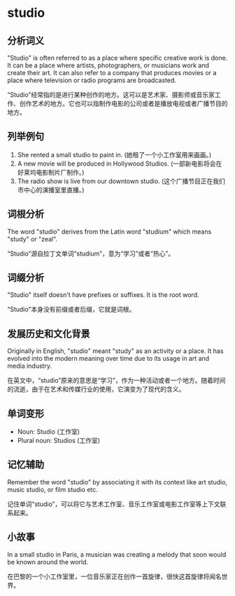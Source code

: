 # studio

## 分析词义

  

"Studio" is often referred to as a place where specific creative work is done. It can be a place where artists, photographers, or musicians work and create their art. It can also refer to a company that produces movies or a place where television or radio programs are broadcasted.

  

“Studio”经常指的是进行某种创作的地方。这可以是艺术家、摄影师或音乐家工作、创作艺术的地方。它也可以指制作电影的公司或者是播放电视或者广播节目的地方。

  

## 列举例句

  

1.  She rented a small studio to paint in. (她租了一个小工作室用来画画。)
2.  A new movie will be produced in Hollywood Studios. (一部新电影将会在好莱坞电影制片厂制作。)
3.  The radio show is live from our downtown studio. (这个广播节目正在我们市中心的演播室里直播。)

  

## 词根分析

  

The word "studio" derives from the Latin word "studium" which means "study" or "zeal".

  

“Studio”源自拉丁文单词“studium”，意为“学习”或者“热心”。

  

## 词缀分析

  

"Studio" itself doesn't have prefixes or suffixes. It is the root word.

  

“Studio”本身没有前缀或者后缀，它就是词根。

  

## 发展历史和文化背景

  

Originally in English, "studio" meant "study" as an activity or a place. It has evolved into the modern meaning over time due to its usage in art and media industry.

  

在英文中，“studio”原来的意思是“学习”，作为一种活动或者一个地方。随着时间的流逝，由于在艺术和传媒行业的使用，它演变为了现代的含义。

  

## 单词变形

  

*   Noun: Studio (工作室)
*   Plural noun: Studios (工作室)

  

## 记忆辅助

  

Remember the word "studio" by associating it with its context like art studio, music studio, or film studio etc.

  

记住单词“studio”，可以将它与艺术工作室、音乐工作室或电影工作室等上下文联系起来。

  

## 小故事

  

In a small studio in Paris, a musician was creating a melody that soon would be known around the world.

  

在巴黎的一个小工作室里，一位音乐家正在创作一首旋律，很快这首旋律将闻名世界。
